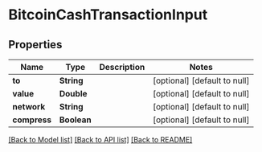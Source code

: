 # BitcoinCashTransactionInput
## Properties

| Name | Type | Description | Notes |
|------------ | ------------- | ------------- | -------------|
| **to** | **String** |  | [optional] [default to null] |
| **value** | **Double** |  | [optional] [default to null] |
| **network** | **String** |  | [optional] [default to null] |
| **compress** | **Boolean** |  | [optional] [default to null] |

[[Back to Model list]](../README.md#documentation-for-models) [[Back to API list]](../README.md#documentation-for-api-endpoints) [[Back to README]](../README.md)

